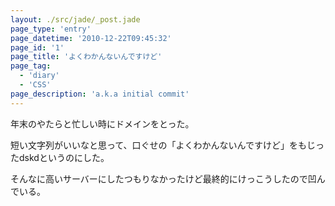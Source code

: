 ```yaml
---
layout: ./src/jade/_post.jade
page_type: 'entry'
page_datetime: '2010-12-22T09:45:32'
page_id: '1'
page_title: 'よくわかんないんですけど'
page_tag:
  - 'diary'
  - 'CSS'
page_description: 'a.k.a initial commit'
---
```

年末のやたらと忙しい時にドメインをとった。

短い文字列がいいなと思って、口ぐせの「よくわかんないんですけど」をもじったdskdというのにした。

そんなに高いサーバーにしたつもりなかったけど最終的にけっこうしたので凹んでいる。

